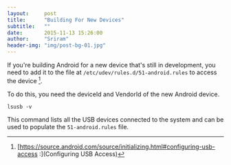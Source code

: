 ```yaml
---
layout:     post
title:      "Building For New Devices"
subtitle:   ""
date:       2015-11-13 15:26:00
author:     "Sriram"
header-img: "img/post-bg-01.jpg"
---
```



If you're building Android for a new device that's still in development, you need to add it to the file at `/etc/udev/rules.d/51-android.rules` to access the device [^usba].

To do this, you need the deviceId and VendorId of the new Android device. 

`lsusb -v`

This command lists all the USB devices connected to the system and can be used to populate the `51-android.rules` file.


[^usba]:[https://source.android.com/source/initializing.html#configuring-usb-access :](Configuring USB Access)


